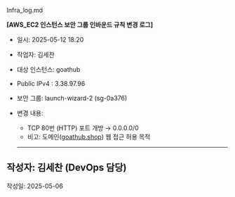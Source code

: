 Infra_log.md

**[AWS_EC2 인스턴스 보안 그룹 인바운드 규칙 변경 로그]**

- 일시: 2025-05-12 18:20
- 작업자: 김세찬
- 대상 인스턴스: goathub
- Public IPv4 : 3.38.97.96
- 보안 그룹: launch-wizard-2 (sg-0a376)
- 변경 내용:
    - TCP 80번 (HTTP) 포트 개방 → 0.0.0.0/0
    - 비고: 도메인([goathub.shop](http://goathub.shop/)) 웹 접근 허용 목적

    ---

## 작성자: 김세찬 (DevOps 담당)
작성일: 2025-05-06